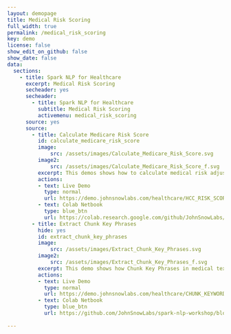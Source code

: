 ```yaml
---
layout: demopage
title: Medical Risk Scoring
full_width: true
permalink: /medical_risk_scoring
key: demo
license: false
show_edit_on_github: false
show_date: false
data:
  sections:  
    - title: Spark NLP for Healthcare
      excerpt: Medical Risk Scoring
      secheader: yes
      secheader:
        - title: Spark NLP for Healthcare
          subtitle: Medical Risk Scoring
          activemenu: medical_risk_scoring
      source: yes
      source: 
        - title: Calculate Medicare Risk Score
          id: calculate_medicare_risk_score 
          image: 
              src: /assets/images/Calculate_Medicare_Risk_Score.svg
          image2: 
              src: /assets/images/Calculate_Medicare_Risk_Score_f.svg
          excerpt: This demos shows how to calculate medical risk adjustment scores automatically using ICD codes of diseases.
          actions:
          - text: Live Demo
            type: normal
            url: https://demo.johnsnowlabs.com/healthcare/HCC_RISK_SCORE/
          - text: Colab Netbook
            type: blue_btn
            url: https://colab.research.google.com/github/JohnSnowLabs/spark-nlp-workshop/blob/master/tutorials/Certification_Trainings/Healthcare/3.1.Calculate_Medicare_Risk_Adjustment_Score.ipynb
        - title: Extract Chunk Key Phrases 
          hide: yes
          id: extract_chunk_key_phrases  
          image: 
              src: /assets/images/Extract_Chunk_Key_Phrases.svg
          image2: 
              src: /assets/images/Extract_Chunk_Key_Phrases_f.svg
          excerpt: This demo shows how Chunk Key Phrases in medical texts can be extracted automatically using Spark NLP models.
          actions:
          - text: Live Demo
            type: normal
            url: https://demo.johnsnowlabs.com/healthcare/CHUNK_KEYWORD_EXTRACTOR/ 
          - text: Colab Netbook
            type: blue_btn
            url: https://github.com/JohnSnowLabs/spark-nlp-workshop/blob/master/tutorials/Certification_Trainings/Healthcare/9.Chunk_Key_Phrase_Extraction.ipynb
        
---
```

